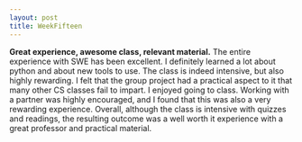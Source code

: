 ```yaml
---
layout: post
title: WeekFifteen
---
```


**Great experience, awesome class, relevant material.**
The entire experience with SWE has been excellent. I definitely learned a lot about python and about new tools to use. The class is indeed intensive, but also highly rewarding. I felt that the group project had a practical aspect to it that many other CS classes fail to impart. I enjoyed going to class. Working with a partner was highly encouraged, and I found that this was also a very rewarding experience. Overall, although the class is intensive with quizzes and readings, the resulting outcome was a well worth it experience with a great professor and practical material. 
